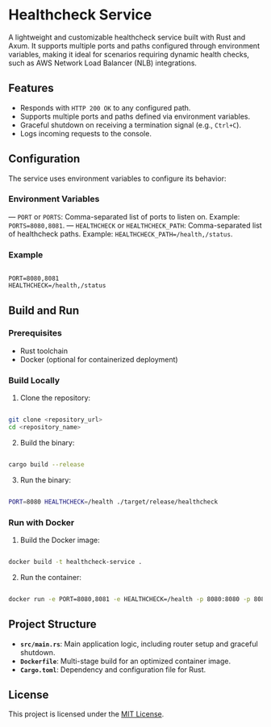 # Healthcheck Service

A lightweight and customizable healthcheck service built with Rust and Axum. It supports multiple ports and paths
configured through environment variables, making it ideal for scenarios requiring dynamic health checks, such as AWS
Network Load Balancer (NLB) integrations.

## Features

- Responds with `HTTP 200 OK` to any configured path.
- Supports multiple ports and paths defined via environment variables.
- Graceful shutdown on receiving a termination signal (e.g., `Ctrl+C`).
- Logs incoming requests to the console.

## Configuration

The service uses environment variables to configure its behavior:

### Environment Variables

— `PORT` or `PORTS`: Comma-separated list of ports to listen on. Example: `PORTS=8080,8081`.
— `HEALTHCHECK` or `HEALTHCHECK_PATH`: Comma-separated list of healthcheck paths. Example:
`HEALTHCHECK_PATH=/health,/status`.

### Example

```dotenv

PORT=8080,8081
HEALTHCHECK=/health,/status

```

## Build and Run

### Prerequisites

- Rust toolchain
- Docker (optional for containerized deployment)

### Build Locally

1. Clone the repository:

```bash

git clone <repository_url>
cd <repository_name>

```

2. Build the binary:

```bash

cargo build --release

```

3. Run the binary:

```bash

PORT=8080 HEALTHCHECK=/health ./target/release/healthcheck

```

### Run with Docker

1. Build the Docker image:

```bash

docker build -t healthcheck-service .

```

2. Run the container:

```bash

docker run -e PORT=8080,8081 -e HEALTHCHECK=/health -p 8080:8080 -p 8081:8081 healthcheck-service

```

## Project Structure

- **`src/main.rs`**: Main application logic, including router setup and graceful shutdown.
- **`Dockerfile`**: Multi-stage build for an optimized container image.
- **`Cargo.toml`**: Dependency and configuration file for Rust.

## License

This project is licensed under the [MIT License](LICENSE).